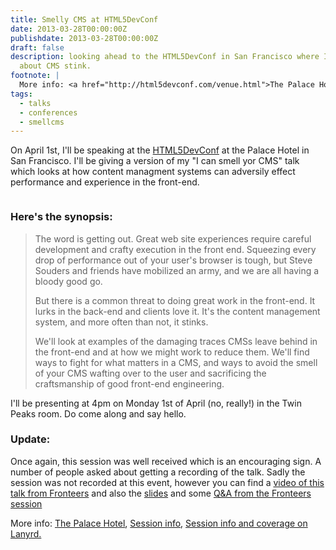 ```yaml
---
title: Smelly CMS at HTML5DevConf
date: 2013-03-28T00:00:00Z
publishdate: 2013-03-28T00:00:00Z
draft: false
description: looking ahead to the HTML5DevConf in San Francisco where I'll be talking
  about CMS stink.
footnote: |
  More info: <a href="http://html5devconf.com/venue.html">The Palace Hotel</a>, <a href="http://html5devconf.com/sessions.html#p_hawksworth">Session info</a>, <a href="http://lanyrd.com/2013/html5devconf-spring/scfqcr/">Session info and coverage on Lanyrd.</a>
tags:
  - talks
  - conferences
  - smellcms
---
```


On April 1st, I'll be speaking at the <a href="http://html5devconf.com">HTML5DevConf</a> at the Palace Hotel in San Francisco. I'll be giving a version of my "I can smell yor CMS" talk which looks at how content managment systems can adversily effect performance and experience in the front-end.

<img src="/images/i-can-smell-your-cms.jpg" alt="">
<!--more-->

<h3>Here's the synopsis:</h3>
<blockquote>
<p>
    The word is getting out. Great web site experiences require careful development and crafty execution in the front end. Squeezing every drop of performance out of your user's browser is tough, but Steve Souders and friends have mobilized an army, and we are all having a bloody good go.
</p>
<p>
    But there is a common threat to doing great work in the front-end. It lurks in the back-end and clients love it. It's the content management system, and more often than not, it stinks.
</p>
    We'll look at examples of the damaging traces CMSs leave behind in the front-end and at how we might work to reduce them. We'll find ways to fight for what matters in a CMS, and ways to avoid the smell of your CMS wafting over to the user and sacrificing the craftsmanship of good front-end engineering.
</p>
</blockquote>

<p>
    I'll be presenting at 4pm on Monday 1st of April (no, really!) in the Twin Peaks room. Do come along and say hello.
</p>


<h3>Update:</h3>
<p>
    Once again, this session was well received which is an encouraging sign. A number of people asked about getting a recording of the talk. Sadly the session was not recorded at this event, however you can find a <a href="http://vimeo.com/53317254">video of this talk from Fronteers</a> and also the <a href="https://speakerdeck.com/u/philhawksworth/p/i-can-smell-your-cms">slides</a> and some <a href="/blog/i-can-smell-your-cms-a-talk-at-fronteers/">Q&A from the Fronteers session</a>
</p>    More info: <a href="http://html5devconf.com/venue.html">The Palace Hotel</a>, <a href="http://html5devconf.com/sessions.html#p_hawksworth">Session info</a>, <a href="http://lanyrd.com/2013/html5devconf-spring/scfqcr/">Session info and coverage on Lanyrd.</a>
